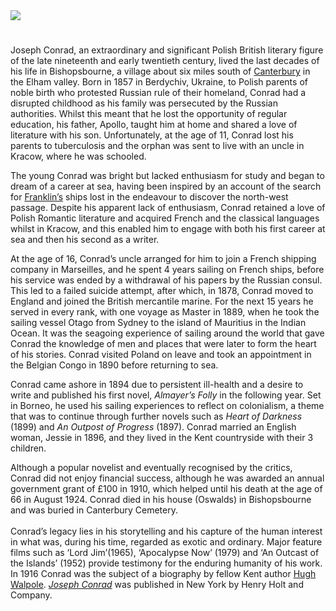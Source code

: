 <html><head></head><body><a href="https://juncture-digital.org"><img src="https://juncture-digital.org/images/ve-button.png"/></a>

<param author="Martin Watts" banner="https://stor.artstor.org/stor/977ef46e-5678-49cc-ba76-03b5e75bed20" layout="vtl" title="Joseph Conrad (1857-1924)" ve-config=""/> 

<param aliases="Bishopsbourne" eid="Q866348" ve-entity=""/>
<param aliases="Canterbury" eid="Q29303" ve-entity=""/>
<param aliases="Elham Valley" eid="Q5360119" ve-entity=""/>
<param center="Q866348" data-map="" primary="" zoom="10"/>

#

Joseph Conrad, an extraordinary and significant Polish British literary figure of the late nineteenth and early twentieth century, lived the last decades of his life in Bishopsbourne, a village about six miles south of [Canterbury](/canterbury/20c-canterbury-home) in the Elham valley. Born in 1857 in Berdychiv, Ukraine, to Polish parents of noble birth who protested Russian rule of their homeland, Conrad had a disrupted childhood as his family was persecuted by the Russian authorities. Whilst this meant that he lost the opportunity of regular education, his father, Apollo, taught him at home and shared a love of literature with his son. Unfortunately, at the age of 11, Conrad lost his parents to tuberculosis and the orphan was sent to live with an uncle in Kracow, where he was schooled. 
<param manifest="https://iiif.juncture-digital.org/gh:kent-map/images/19c/Bishopsbourne%20Village%20Hall%20-%20memorial%20plaque%20to%20Conrad%203%20MJC.jpg/manifest.json" ve-image-v2/> 
<param center="Q866348" data-map="" primary="" zoom="10"/>

The young Conrad was bright but lacked enthusiasm for study and began to dream of a career at sea, having been inspired by an account of the search for [Franklin’s](/19c/19c-franklin-biography) ships lost in the endeavour to discover the north-west passage. Despite his apparent lack of enthusiasm, Conrad retained a love of Polish Romantic literature and acquired French and the classical languages whilst in Kracow, and this enabled him to engage with both his first career at sea and then his second as a writer.
<param manifest="https://iiif.juncture-digital.org/gh:kent-map/images/19c/ErebusandTerror.jpg/manifest.json" ve-image-v2/> 

At the age of 16, Conrad’s uncle arranged for him to join a French shipping company in Marseilles, and he spent 4 years sailing on French ships, before his service was ended by a withdrawal of his papers by the Russian consul. This led to a failed suicide attempt, after which, in 1878, Conrad moved to England and joined the British mercantile marine. For the next 15 years he served in every rank, with one voyage as Master in 1889, when he took the sailing vessel Otago from Sydney to the island of Mauritius in the Indian Ocean. It was the seagoing experience of sailing around the world that gave Conrad the knowledge of men and places that were later to form the heart of his stories. Conrad visited Poland on leave and took an appointment in the Belgian Congo in 1890 before returning to sea. 
<param manifest="https://iiif.juncture-digital.org/wc:Otago_bark_1869.jpg/manifest.json" ve-image-v2/> 

Conrad came ashore in 1894 due to persistent ill-health and a desire to write and published his first novel, _Almayer’s Folly_ in the following year. Set in Borneo, he used his sailing experiences to reflect on colonialism, a theme that was to continue through further novels such as _Heart of Darkness_ (1899) and _An Outpost of Progress_ (1897). Conrad married an English woman, Jessie in 1896, and they lived in the Kent countryside with their 3 children. 
<param manifest="https://iiif.juncture-digital.org/gh:kent-map/images/19c/Rear of Oswalds - Bishopsbourne MJC.jpg/manifest.json" ve-image-v2/> 
<param center="Q866348" data-map="" primary="" zoom="10"/>

Although a popular novelist and eventually recognised by the critics, Conrad did not enjoy financial success, although he was awarded an annual government grant of £100 in 1910, which helped until his death at the age of 66 in August 1924. Conrad died in his house  (Oswalds) in Bishopsbourne and was buried in Canterbury Cemetery.
<br/><br/>
Conrad’s legacy lies in his storytelling and his capture of the human interest in what was, during his time, regarded as exotic and ordinary. Major feature films such as ‘Lord Jim’(1965), ‘Apocalypse Now’ (1979) and ‘An Outcast of the Islands’ (1952) provide testimony for the enduring humanity of his work. In 1916 Conrad was the subject of a biography by fellow Kent author [Hugh Walpole](/19c/19c-walpole-biography). [_Joseph Conrad_](https://www.gutenberg.org/files/52453/52453-h/52453-h.htm) was published in New York by Henry Holt and Company.
<param attribution="© Kate Davies" label="Joseph Conrad's grave" url="https://stor.artstor.org/stor/fdcf1896-22cd-41c2-917a-cd07a8621a22" ve-image=""/>
<param center="Q29303" data-map="" primary="" zoom="10"/>

</body></html>